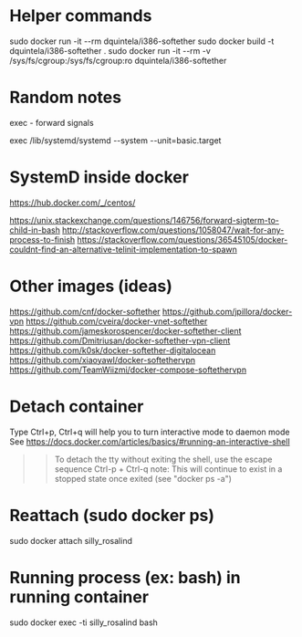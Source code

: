 # Helper commands

sudo docker run -it --rm dquintela/i386-softether
sudo docker build -t dquintela/i386-softether .
sudo docker run -it --rm -v /sys/fs/cgroup:/sys/fs/cgroup:ro dquintela/i386-softether

# Random notes

exec - forward signals

exec /lib/systemd/systemd --system --unit=basic.target

# SystemD inside docker
https://hub.docker.com/_/centos/

https://unix.stackexchange.com/questions/146756/forward-sigterm-to-child-in-bash
http://stackoverflow.com/questions/1058047/wait-for-any-process-to-finish
https://stackoverflow.com/questions/36545105/docker-couldnt-find-an-alternative-telinit-implementation-to-spawn

# Other images (ideas)

https://github.com/cnf/docker-softether
https://github.com/jpillora/docker-vpn
https://github.com/cveira/docker-vnet-softether
https://github.com/jameskorospencer/docker-softether-client
https://github.com/Dmitriusan/docker-softether-vpn-client
https://github.com/k0sk/docker-softether-digitalocean
https://github.com/xiaoyawl/docker-softethervpn
https://github.com/TeamWiizmi/docker-compose-softethervpn

# Detach container

Type Ctrl+p, Ctrl+q will help you to turn interactive mode to daemon mode
See https://docs.docker.com/articles/basics/#running-an-interactive-shell

>> To detach the tty without exiting the shell,
>> use the escape sequence Ctrl-p + Ctrl-q
>> note: This will continue to exist in a stopped state once exited (see "docker ps -a")

# Reattach (sudo docker ps)

sudo docker attach silly_rosalind

# Running process (ex: bash) in running container

sudo docker exec -ti silly_rosalind bash

